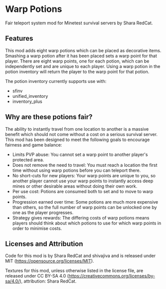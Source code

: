 Warp Potions
===

Fair teleport system mod for Minetest survival servers by Shara RedCat.


Features
--------

This mod adds eight warp potions which can be placed as decorative items. Smashing a warp potion after it has been placed sets a warp point for that player. There are eight warp points, one for each potion, which can be independently set and are unique to each player. Using a warp potion in the potion inventory will return the player to the warp point for that potion. 

The potion inventory currently supports use with:
- sfinv
- unified_inventory
- inventory_plus


Why are these potions fair?
---------------------------

The ability to instantly travel from one location to another is a massive benefit which should not come without a cost on a serious survival server. This mod has been designed to meet the following goals to encourage fairness and game balance:
- Limits PVP abuse: You cannot set a warp point to another player's protected area.
- Does not remove the need to travel: You must reach a location the first time without using warp potions before you can teleport there.
- No short-cuts for new players: Your warp points are unique to you, so another player cannot use your warp points to instantly access deep mines or other desirable areas without doing their own work. 
- Per use cost: Potions are consumed both to set and to move to warp points.
- Progression earned over time: Some potions are much more expensive than others, so the full number of warp points can be unlocked one by one as the player progresses.
- Strategy gives rewards: The differing costs of warp potions means players should think about which potions to use for which warp points in order to minimise costs. 


Licenses and Attribution 
-----------------------

Code for this mod is by Shara RedCat and shivajiva and is released under MIT (https://opensource.org/licenses/MIT).

Textures for this mod, unless otherwise listed in the license file, are released under CC BY-SA 4.0 (https://creativecommons.org/licenses/by-sa/4.0/), attribution: Shara RedCat.
